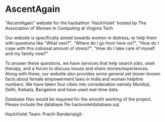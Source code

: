 # AscentAgain
"AscentAgain" website for the hackathon 'HackViolet' hosted by The Association of Women in Computing at Virginia Tech

Our website is specifically aimed towards women in distress, to help them with questions like "What next?", "Where do I go from here on?", "How do I cope with this colossal amount of stress?", "How do I take care of myself and my family now?"

To answer these questions, we have services that help search jobs, seek therapy, and a forum to discuss issues and share stories/experiences. Along with these, our website also provides some general yet lesser-known facts about female empowerment laws in India and women helpline numbers. We have taken four cities into consideration namely Mumbai, Delhi, Kolkata, Bangalore and have used real-time data.

Database files would be required for the smooth working of the project. Please include the database file hackvioletdatabase.sql.

HackViolet Team: Prachi Randeria(git: 

